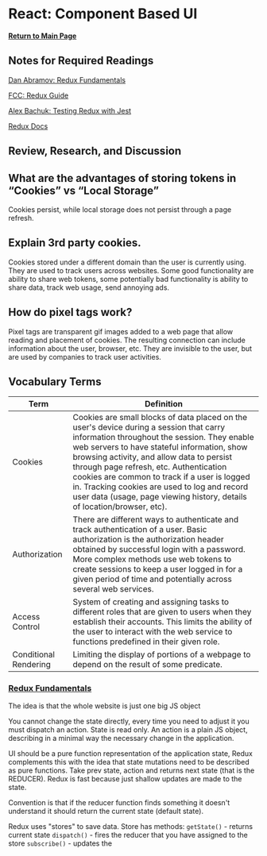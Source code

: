 # React: Component Based UI

**[Return to Main Page](https://annethor.github.io/reading-notes/)**

## Notes for Required Readings

[Dan Abramov: Redux Fundamentals](#redux-fundamentals)

[FCC: Redux Guide](https://www.freecodecamp.org/news/understanding-redux-the-worlds-easiest-guide-to-beginning-redux-c695f45546f6/)

[Alex Bachuk: Testing Redux with Jest](https://medium.com/@netxm/testing-redux-reducers-with-jest-6653abbfe3e1)

[Redux Docs](https://redux.js.org/)

## Review, Research, and Discussion

## What are the advantages of storing tokens in “Cookies” vs “Local Storage”

Cookies persist, while local storage does not persist through a page refresh.

## Explain 3rd party cookies.

Cookies stored under a different domain than the user is currently using. They are used to track users across websites. Some good functionality are ability to share web tokens, some potentially bad functionality is ability to share data, track web usage, send annoying ads.

## How do pixel tags work?

Pixel tags are transparent gif images added to a web page that allow reading and placement of cookies. The resulting connection can include information about the user, browser, etc. They are invisible to the user, but are used by companies to track user activities.

## Vocabulary Terms

Term | Definition
---- | ----------
Cookies | Cookies are small blocks of data placed on the user's device during a session that carry information throughout the session. They enable web servers to have stateful information, show browsing activity, and allow data to persist through page refresh, etc. Authentication cookies are common to track if a user is logged in. Tracking cookies are used to log and record user data (usage, page viewing history, details of location/browser, etc).
Authorization | There are different ways to authenticate and track authentication of a user. Basic authorization is the authorization header obtained by successful login with a password. More complex methods use web tokens to create sessions to keep a user logged in for a given period of time and potentially across several web services.
Access Control | System of creating and assigning tasks to different roles that are given to users when they establish their accounts. This limits the ability of the user to interact with the web service to functions predefined in their given role.
Conditional Rendering | Limiting the display of portions of a webpage to depend on the result of some predicate.

### [Redux Fundamentals](https://egghead.io/lessons/react-redux-the-single-immutable-state-tree)

The idea is that the whole website is just one big JS object

You cannot change the state directly, every time you need to adjust it you must dispatch an action. State is read only. An action is a plain JS object, describing in a minimal way the necessary change in the application.

UI should be a pure function representation of the application state, Redux complements this with the idea that state mutations need to be described as pure functions. Take prev state, action and returns next state (that is the REDUCER). Redux is fast because just shallow updates are made to the state.

Convention is that if the reducer function finds something it doesn't understand it should return the current state (default state).

Redux uses "stores" to save data. Store has methods:
 `getState()` - returns current state
 `dispatch()` - fires the reducer that you have assigned to the store
 `subscribe()` - updates the 
